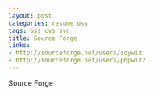 ```yaml
---
layout: post
categories: resume oss
tags: oss cvs svn
title: Source Forge
links:
- http://sourceforge.net/users/soywiz
- http://sourceforge.net/users/phpwiz2
---
```


Source Forge
